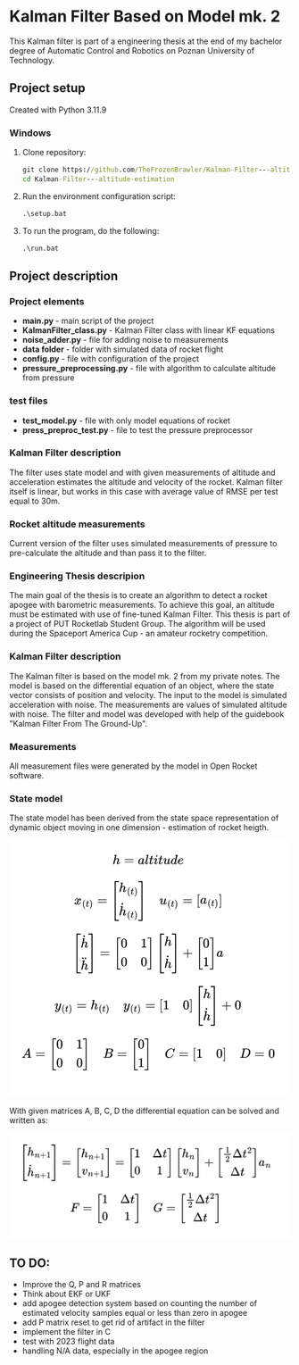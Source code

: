 # Kalman Filter Based on Model mk. 2
This Kalman filter is part of a engineering thesis at the end of my bachelor degree of Automatic Control and Robotics on Poznan University of Technology.

## Project setup
Created with Python 3.11.9
### Windows
1. Clone repository:
    ```cmd
    git clone https://github.com/TheFrozenBrawler/Kalman-Filter---altitude-estimation
    cd Kalman-Filter---altitude-estimation
    ```

2. Run the environment configuration script:
    ```cmd
    .\setup.bat
    ```

3. To run the program, do the following:
    ```cmd
    .\run.bat
    ```

## Project description
### Project elements
* **main.py** - main script of the project
* **KalmanFilter_class.py** - Kalman Filter class with linear KF equations
* **noise_adder.py** - file for adding noise to measurements
* **data folder** - folder with simulated data of rocket flight
* **config.py** - file with configuration of the project
* **pressure_preprocessing.py** - file with algorithm to calculate altitude from pressure

### test files
* **test_model.py** - file with only model equations of rocket
* **press_preproc_test.py** - file to test the pressure preprocessor

### Kalman Filter description
The filter uses state model and with given measurements of altitude and acceleration estimates the altitude and velocity of the rocket. Kalman filter itself is linear, but works in this case with average value of RMSE per test equal to 30m.

### Rocket altitude measurements
Current version of the filter uses simulated measurements of pressure to pre-calculate the altitude and than pass it to the filter. 

### Engineering Thesis descripion
The main goal of the thesis is to create an algorithm to detect a rocket apogee with barometric measurements. To achieve this goal, an altitude must be estimated with use of fine-tuned Kalman Filter. This thesis is part of a project of PUT Rocketlab Student Group. The algorithm will be used during the Spaceport America Cup - an amateur rocketry competition.

### Kalman Filter description
The Kalman filter is based on the model mk. 2 from my private notes.
The model is based on the differential equation of an object, where the state vector consists of position and velocity. The input to the model is simulated acceleration with noise. The measurements are values of simulated altitude with noise.
The filter and model was developed with help of the guidebook "Kalman Filter From The Ground-Up".

### Measurements
All measurement files were generated by the model in Open Rocket software.

### State model
The state model has been derived from the state space representation of dynamic object moving in one dimension - estimation of rocket heigth.

![state space representation](img/state_eq_model.png)

With given matrices A, B, C, D the differential equation can be solved and written as:

![derivative model](img/deriv_model.png)

## TO DO:
- Improve the Q, P and R matrices 
- Think about EKF or UKF
- add apogee detection system based on counting the number of estimated velocity samples equal or less than zero in apogee
- add P matrix reset to get rid of artifact in the filter
- implement the filter in C
- test with 2023 flight data
- handling N/A data, especially in the apogee region
